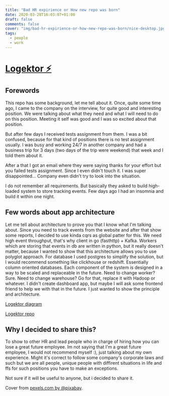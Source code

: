 ```yaml
---
title: "Bad HR expirience or How new repo was born"
date: 2020-03-28T16:03:07+01:00
draft: false
comments: false
cover: "img/bad-hr-expirience-or-how-new-repo-was-born/nice-desktop.jpg"
tags:
  - people
  - work
---
```


# [Logektor ⚡️](https://github.com/lalabuy948/logektor)

## Forewords

This repo has some background, let me tell about it. Once, quite some time ago, I came to the company on the interview, for quite good and interesting position. We were talking about what they need and what I will need to do on this position. Meeting it self was good and I was so excited about that position.

But after few days I received tests assignment from them. I was a bit confused, because for that kind of positions there is no test assignment usually. I was busy and working 24/7 in another company and had a business trip for 3 days (two days of the trip were weekend) that week and I told them about it.

After a that I got an email where they were saying thanks for your effort but you failed tests assignment. Since I even didn't touch it. I was super disappointed... Company even didn't try to look into the situation.

I do not remember all requirements. But basically they asked to build high-loaded system to store tracking events. Few days ago I had an insomnia and build it within one night. 

## Few words about app architecture

Let me tell about architecture to prove you that I know what I'm talking about. Since you need to track events from the website and after that show some reports, I decided to use kinda cqrs as global patter for this. We need high event throughput, that's why client in go (fasthttp) + Kafka. Workers which are storing that events in db are written in python, but it really doesn't matter, because I wanted to show that this architecture allows you to use polyglot approach. For database I used postgres to simplify the solution, but I would recommend something like clickhouse or redshift. Essentially column oriented databases. Each component of the system is designed in a way to be scaled and replaceable in the future. Need to change worker? Sure. Need to change warehouse? Go for that, replace it with Hadoop or whatever. I didn't create dashboard app, but maybe I will ask some frontend friend to help we with that in the future. I just wanted to show the principle and architecture.

[Logektor diagram](https://github.com/lalabuy948/logektor/blob/master/github/EventTrackingSA.svg)

[Logektor repo](https://github.com/lalabuy948/logektor)

## Why I decided to share this?

To show to other HR and lead people who in charge of hiring how you can lose a great future employee. Im not saying that I'm a great future employee, I would not recommend myself :), just talking about my own experience. Might it's correct to follow some company's corporate laws and such but we are all people, unique people with diffirent situations in life and ffs for such positions you have to make an exceptions.

Not sure if it will be useful to anyone, but i decided to share it.

Cover from [pexels.com by @pixabay](https://www.pexels.com/@pixabay).
